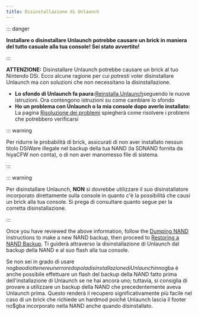 ```yaml
---
title: Disinstallazione di Unlaunch
---
```


::: danger

**Installare o disinstallare Unlaunch potrebbe causare un brick in maniera del tutto casuale alla tua console! Sei stato avvertito!**

:::

**ATTENZIONE:** Disinstallare Unlaunch potrebbe causare un brick al tuo Nintendo DSi. Ecco alcune ragione per cui potresti voler disinstallare Unlaunch ma con soluzioni che non necessitano la disinstallazione.

- **Lo sfondo di Unlaunch fa paura:**[Reinstalla Unlaunch](installing-unlaunch.html)seguendo le nuove istruzioni. Ora contengono istruzioni su come cambiare lo sfondo
- **Ho un problema con Unlaunch o la mia console dopo averlo installato:** La pagina [Risoluzione dei problemi](troubleshooting.html#unlaunch) spiegherà come risolvere i problemi che potrebbero verificarsi

::: warning

Per ridurre le probabilità di brick, assicurati di non aver installato nessun titolo DSiWare illegale nel backup della tua NAND (la SDNAND fornita da hiyaCFW non conta), o di non aver manomesso file di sistema.

:::

::: warning

Per disinstallare Unlaunch, **NON** si dovrebbe utilizzare il suo disinstallatore incorporato direttamente sulla console in quanto c'è la possibilità che causi un brick alla tua console. Si prega di consultare quanto segue per la corretta disinstallazione.

:::

Once you have reviewed the above information, follow the [Dumping NAND](dumping-nand.html) instructions to make a new NAND backup, then proceed to [Restoring a NAND Backup](restoring-nand.html). Ti guiderà attraverso la disinstallazione di Unlaunch dal backup della NAND e al suo flash alla tua console.

Se non sei in grado di usare no$gba o di ottenere un errore dopo la disinstallazione di Unlaunch in no$gba è anche possibile effettuare un flash del backup della NAND fatto prima dell'installazione di Unlaunch se ne hai ancora uno; tuttavia, si consiglia di provare a utilizzare un backup della NAND che precedentemente aveva Unlaunch prima. Questo renderà il recupero significativamente più facile nel caso di un brick che richiede un hardmod poiché Unlaunch lascia il footer no$gba incorporato nella NAND anche quando disinstallato.
